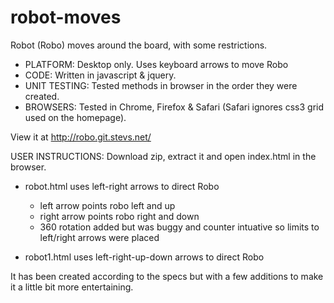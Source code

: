 # robot-moves
Robot (Robo) moves around the board, with some restrictions.

* PLATFORM: Desktop only. Uses keyboard arrows to move Robo 
* CODE: Written in javascript & jquery.
* UNIT TESTING: Tested methods in browser in the order they were created.
* BROWSERS: Tested in Chrome, Firefox & Safari (Safari ignores css3 grid used on the homepage).

View it at http://robo.git.stevs.net/

USER INSTRUCTIONS:
Download zip, extract it and open index.html in the browser.
  * robot.html uses left-right arrows to direct Robo
    * left arrow points robo left and up
    * right arrow points robo right and down
    * 360 rotation added but was buggy and counter intuative so limits to left/right arrows were placed
   
  * robot1.html uses left-right-up-down arrows to direct Robo


It has been created according to the specs but with a few additions to make it a little bit more entertaining.
